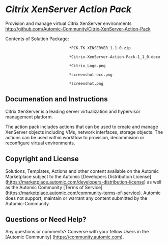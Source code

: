 *Citrix XenServer Action Pack*
=============


Provision and manage virtual Citrix XenServer environments
http://github.com/Automic-Community/Citrix-XenServer-Action-Pack

<!-- List of attached files -->
Contents of Solution Package:

						
								*PCK.TK_XENSERVER_1.1.0.zip
								
								*Citrix-XenServer-Action-Pack-1_1_0.docx
								
								*Citrix_Logo.png
								
								*screenshot-ecc.png
								
								*screenshot.png
								
						


Documenation and Instructions
---

<p>Citrix XenServer is a leading server virtualization and hypervisor management platform.</p>
<p>The action pack includes actions&nbsp;that can be used to create and manage XenServer objects including&nbsp;VMs, network interfaces, storage objects. The actions can be used within workflow to provision, decommision or reconfigure virtual environments.</p>

Copyright and License
---

Solutions, Templates, Actions and other content available on the Automic Marketplace subject to the Automic [Developers Distribution License] (https://marketplace.automic.com/developers-distribution-license) as well as the Automic Community [Terms of Service] (https://marketplace.automic.com/community-terms-of-service).
Automic does not support, maintain or warrant any content submitted by the Automic-Community.



Questions or Need Help? 
---
Any questions or comments? Converse with your fellow Users in the [Automic Community] (https://community.automic.com).